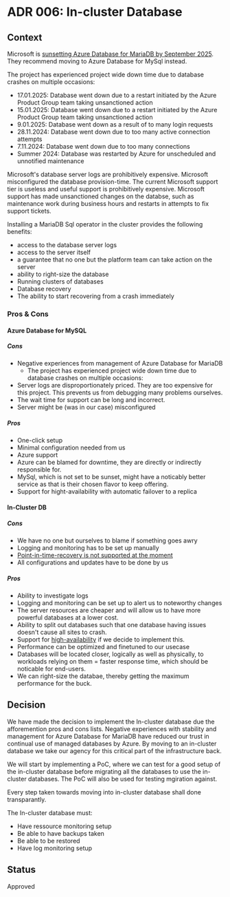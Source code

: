 # ADR 006: In-cluster Database

## Context

Microsoft is [sunsetting Azure Database for MariaDB by September 2025](https://azure.microsoft.com/en-us/updates?id=azure-database-for-mariadb-will-be-retired-on-19-september-2025-migrate-to-azure-database-for-mysql-flexible-server).
They recommend moving to Azure Database for MySql instead.

The project has experienced project wide down time due to database crashes on
multiple occasions:

- 17.01.2025: Database went down due to a restart initiated by the Azure Product
Group team taking unsanctioned action
- 15.01.2025: Database went down due to a restart initiated by the Azure Product
Group team taking unsanctioned action
- 9.01.2025: Database went down as a result of to many login requests
- 28.11.2024: Database went down due to too many active connection attempts
- 7.11.2024: Database went down due to too many connections
- Summer 2024: Database was restarted by Azure for unscheduled and unnotified
maintenance

Microsoft's database server logs are prohibitively expensive.
Microsoft misconfigured the database provision-time.
The current Microsoft support tier is useless and useful support is
prohibitively expensive.
Microsoft support has made unsanctioned changes on the databse, such as
maintenance work during business hours and restarts in attempts to fix support
tickets.

Installing a MariaDB Sql operator in the cluster provides the following
benefits:

- access to the database server logs
- access to the server itself
- a guarantee that no one but the platform team can take action on the server
- ability to right-size the database
- Running clusters of databases
- Database recovery
- The ability to start recovering from a crash immediately

### Pros & Cons

#### Azure Database for MySQL

##### Cons

- Negative experiences from management of Azure Database for MariaDB
  - The project has experienced project wide down time due to database crashes on
multiple occasions:
- Server logs are disproportionately priced. They are too expensive for this project. This prevents us from debugging many problems ourselves.
- The wait time for support can be long and incorrect.
- Server might be (was in our case) misconfigured

##### Pros

- One-click setup
- Minimal configuration needed from us
- Azure support
- Azure can be blamed for downtime, they are directly or indirectly responsible
for.
- MySql, which is not set to be sunset, might have a noticably better service
as that is their chosen flavor to keep offering.
- Support for hight-availability with automatic failover to a replica

#### In-Cluster DB

##### Cons

- We have no one but ourselves to blame if something goes awry
- Logging and monitoring has to be set up manually
- [Point-in-time-recovery is not supported at the moment](https://github.com/mariadb-operator/mariadb-operator/issues/507)
- All configurations and updates have to be done by us

##### Pros

- Ability to investigate logs
- Logging and monitoring can be set up to alert us to noteworthy changes
- The server resources are cheaper and will allow us to have more powerful
  databases at a lower cost.
- Ability to split out databases such that one database having issues doesn't
cause all sites to crash.
- Support for [high-availability](https://mariadb.com/docs/server/architecture/use-cases/high-availability/) if we decide to implement this.
- Performance can be optimized and finetuned to our usecase
- Databases will be located closer, logically as well as physically, to
workloads relying on them = faster response time, which should be noticable for
end-users.
- We can right-size the databae, thereby getting the maximum performance for the
buck.

## Decision

We have made the decision to implement the In-cluster database due the
afforemention pros and cons lists.
Negative experiences with stability and management for Azure Database for MariaDB have reduced our trust in continual use of managed databases by Azure.
By moving to an in-cluster database we take our agency for this critical part of the infrastructure back.

We will start by implementing a PoC, where we can test for a good setup of the in-cluster
database before migrating all the databases to use the in-cluster databases.
The PoC will also be used for testing mgiration against.

Every step taken towards moving into in-cluster database shall done
transparantly.

The In-cluster database must:

- Have ressource monitoring setup
- Be able to have backups taken
- Be able to be restored
- Have log monitoring setup

## Status

Approved
